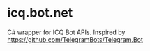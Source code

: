 # icq.bot.net

C# wrapper for ICQ Bot APIs. Inspired by https://github.com/TelegramBots/Telegram.Bot
